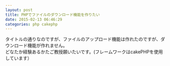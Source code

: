 ```yaml
---
layout: post
title: PHPでファイルのダウンロード機能を作りたい
date: 2015-02-13 06:46:29
categories: php cakephp
---
```

<p>タイトルの通りなのですが、ファイルのアップロード機能は作れたのですが、ダウンロード機能が作れません。<br>
どなたか経験あるかたご教授願いたいです。(フレームワークはcakePHPを使用しています）</p>
